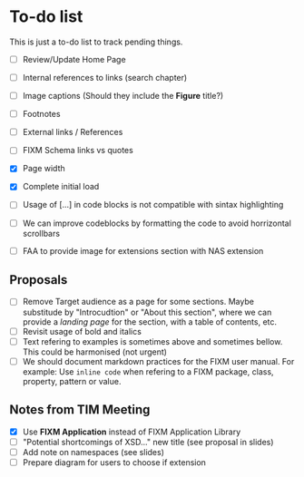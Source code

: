 # To-do list

This is just a to-do list to track pending things.

- [ ] Review/Update Home Page

- [ ] Internal references to links (search chapter)
- [ ] Image captions (Should they include the **Figure** title?)
- [ ] Footnotes
- [ ] External links / References
- [ ] FIXM Schema links vs quotes
- [x] Page width
- [x] Complete initial load

- [ ] Usage of [...] in code blocks is not compatible with sintax highlighting
- [ ] We can improve codeblocks by formatting the code to avoid horrizontal scrollbars
- [ ] FAA to provide image for extensions section with NAS extension

## Proposals

- [ ] Remove Target audience as a page for some sections. Maybe substitude by "Introcudtion" or "About this section", where we can provide a *landing page* for the section, with a table of contents, etc.
- [ ] Revisit usage of bold and italics
- [ ] Text refering to examples is sometimes above and sometimes bellow. This could be harmonised (not urgent)
- [ ] We should document markdown practices for the FIXM user manual. For example: Use `inline code` when refering to a FIXM package, class, property, pattern or value.

## Notes from TIM Meeting

- [x] Use **FIXM Application** instead of FIXM Application Library
- [ ] "Potential shortcomings of XSD..." new title (see proposal in slides)
- [ ] Add note on namespaces (see slides)
- [ ] Prepare diagram for users to choose if extension
